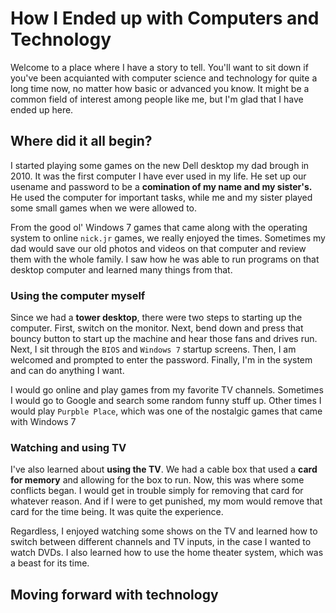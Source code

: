 # How I Ended up with Computers and Technology
Welcome to a place where I have a story to tell. You'll want to sit down if you've been acquianted with computer science and technology for quite a long time now, no matter how basic or advanced you know. It might be a common field of interest among people like me, but I'm glad that I have ended up here.

## Where did it all begin?
I started playing some games on the new Dell desktop my dad brough in 2010. It was the first computer I have ever used in my life. He set up our usename and password to be a **comination of my name and my sister's.** He used the computer for important tasks, while me and my sister played some small games when we were allowed to.

From the good ol' Windows 7 games that came along with the operating system to online `nick.jr` games, we really enjoyed the times. Sometimes my dad would save our old photos and videos on that computer and review them with the whole family. I saw how he was able to run programs on that desktop computer and learned many things from that.

### Using the computer myself
Since we had a **tower desktop**, there were two steps to starting up the computer. First, switch on the monitor. Next, bend down and press that bouncy button to start up the machine and hear those fans and drives run. Next, I sit through the `BIOS` and `Windows 7` startup screens. Then, I am welcomed and prompted to enter the password. Finally, I'm in the system and can do anything I want.

I would go online and play games from my favorite TV channels. Sometimes I would go to Google and search some random funny stuff up. Other times I would play `Purpble Place`, which was one of the nostalgic games that came with Windows 7

### Watching and using TV

I've also learned about **using the TV**. We had a cable box that used a **card for memory** and allowing for the box to run. Now, this was where some conflicts began. I would get in trouble simply for removing that card for whatever reason. And if I were to get punished, my mom would remove that card for the time being. It was quite the experience.

Regardless, I enjoyed watching some shows on the TV and learned how to switch between different channels and TV inputs, in the case I wanted to watch DVDs. I also learned how to use the home theater system, which was a beast for its time.

## Moving forward with technology